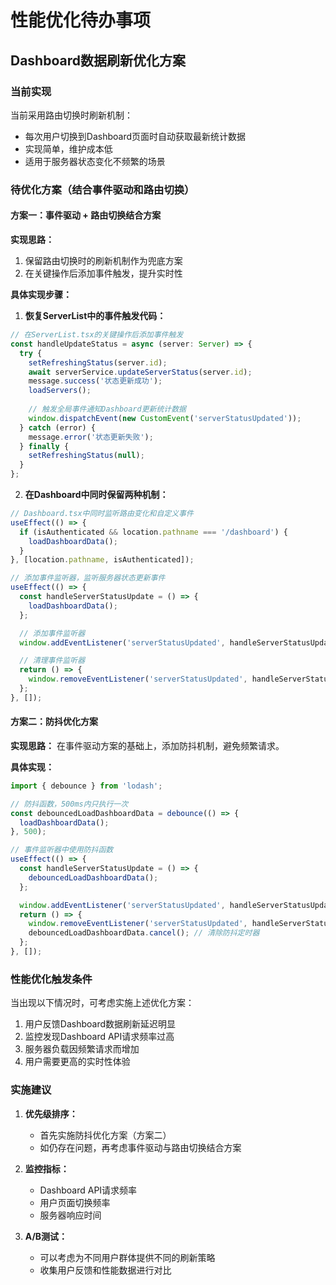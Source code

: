 # 性能优化待办事项

## Dashboard数据刷新优化方案

### 当前实现
当前采用路由切换时刷新机制：
- 每次用户切换到Dashboard页面时自动获取最新统计数据
- 实现简单，维护成本低
- 适用于服务器状态变化不频繁的场景

### 待优化方案（结合事件驱动和路由切换）

#### 方案一：事件驱动 + 路由切换结合方案

**实现思路：**
1. 保留路由切换时的刷新机制作为兜底方案
2. 在关键操作后添加事件触发，提升实时性

**具体实现步骤：**

1. **恢复ServerList中的事件触发代码：**
```typescript
// 在ServerList.tsx的关键操作后添加事件触发
const handleUpdateStatus = async (server: Server) => {
  try {
    setRefreshingStatus(server.id);
    await serverService.updateServerStatus(server.id);
    message.success('状态更新成功');
    loadServers();
    
    // 触发全局事件通知Dashboard更新统计数据
    window.dispatchEvent(new CustomEvent('serverStatusUpdated'));
  } catch (error) {
    message.error('状态更新失败');
  } finally {
    setRefreshingStatus(null);
  }
};
```

2. **在Dashboard中同时保留两种机制：**
```typescript
// Dashboard.tsx中同时监听路由变化和自定义事件
useEffect(() => {
  if (isAuthenticated && location.pathname === '/dashboard') {
    loadDashboardData();
  }
}, [location.pathname, isAuthenticated]);

// 添加事件监听器，监听服务器状态更新事件
useEffect(() => {
  const handleServerStatusUpdate = () => {
    loadDashboardData();
  };

  // 添加事件监听器
  window.addEventListener('serverStatusUpdated', handleServerStatusUpdate);

  // 清理事件监听器
  return () => {
    window.removeEventListener('serverStatusUpdated', handleServerStatusUpdate);
  };
}, []);
```

#### 方案二：防抖优化方案

**实现思路：**
在事件驱动方案的基础上，添加防抖机制，避免频繁请求。

**具体实现：**
```typescript
import { debounce } from 'lodash';

// 防抖函数，500ms内只执行一次
const debouncedLoadDashboardData = debounce(() => {
  loadDashboardData();
}, 500);

// 事件监听器中使用防抖函数
useEffect(() => {
  const handleServerStatusUpdate = () => {
    debouncedLoadDashboardData();
  };

  window.addEventListener('serverStatusUpdated', handleServerStatusUpdate);
  return () => {
    window.removeEventListener('serverStatusUpdated', handleServerStatusUpdate);
    debouncedLoadDashboardData.cancel(); // 清除防抖定时器
  };
}, []);
```

### 性能优化触发条件

当出现以下情况时，可考虑实施上述优化方案：
1. 用户反馈Dashboard数据刷新延迟明显
2. 监控发现Dashboard API请求频率过高
3. 服务器负载因频繁请求而增加
4. 用户需要更高的实时性体验

### 实施建议

1. **优先级排序：**
   - 首先实施防抖优化方案（方案二）
   - 如仍存在问题，再考虑事件驱动与路由切换结合方案

2. **监控指标：**
   - Dashboard API请求频率
   - 用户页面切换频率
   - 服务器响应时间

3. **A/B测试：**
   - 可以考虑为不同用户群体提供不同的刷新策略
   - 收集用户反馈和性能数据进行对比